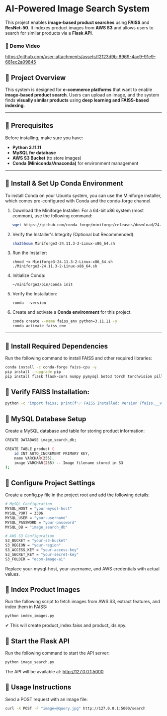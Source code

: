 # AI-Powered Image Search System

This project enables **image-based product searches** using **FAISS** and **ResNet-50**. It indexes product images from **AWS S3** and allows users to search for similar products via a **Flask API**.

### 🎥 Demo Video
https://github.com/user-attachments/assets/f2123d9b-8969-4ac9-91e9-681ec2a09845


## 📌 Project Overview

This system is designed for **e-commerce platforms** that want to enable **image-based product search**. Users can upload an image, and the system finds **visually similar products** using **deep learning and FAISS-based indexing**.

---

## 📌 Prerequisites

Before installing, make sure you have:
- **Python 3.11.11**
- **MySQL for database**
- **AWS S3 Bucket** (to store images)
- **Conda (Miniconda/Anaconda)** for environment management

---

## 📌 Install & Set Up Conda Environment
To install Conda on your Ubuntu system, you can use the Miniforge installer, which comes pre-configured with Conda and the conda-forge channel.

1. Download the Miniforge Installer:
For a 64-bit x86 system (most common), use the following command:
    ```sh
    wget https://github.com/conda-forge/miniforge/releases/download/24.11.3-2/Miniforge3-24.11.3-2-Linux-x86_64.sh
    ```


2. Verify the Installer's Integrity (Optional but Recommended):
    ```sh
    sha256sum Miniforge3-24.11.3-2-Linux-x86_64.sh
    ```

3. Run the Installer:
    ```
    chmod +x Miniforge3-24.11.3-2-Linux-x86_64.sh
    ./Miniforge3-24.11.3-2-Linux-x86_64.sh
    ```
4. Initialize Conda:
    ```
    ~/miniforge3/bin/conda init
    ```
5. Verify the Installation:
    ```
    conda --version
    ```

6. Create and activate a **Conda environment** for this project.
    ```sh
    conda create --name faiss_env python=3.11.11 -y
    conda activate faiss_env
    ```

---

## 📌  Install Required Dependencies
Run the following command to install FAISS and other required libraries:

```sh
conda install -c conda-forge faiss-cpu -y
pip install --upgrade pip
pip install flask flask-cors numpy pymysql boto3 torch torchvision pillow
```

## 📌 Verify FAISS Installation:

```sh
python -c "import faiss; print(f'✅ FAISS Installed: Version {faiss.__version__}')"
```

## 📌 MySQL Database Setup
Create a MySQL database and table for storing product information:
```sh
CREATE DATABASE image_search_db;

CREATE TABLE product (
    id INT AUTO_INCREMENT PRIMARY KEY,
    name VARCHAR(255),
    image VARCHAR(255) -- Image filename stored in S3
);
```

## 📌 Configure Project Settings
Create a config.py file in the project root and add the following details:

```sh
# MySQL Configuration
MYSQL_HOST = "your-mysql-host"
MYSQL_PORT = 3306
MYSQL_USER = "your-username"
MYSQL_PASSWORD = "your-password"
MYSQL_DB = "image_search_db"

# AWS S3 Configuration
S3_BUCKET = "your-s3-bucket"
S3_REGION = "your-region"
S3_ACCESS_KEY = "your-access-key"
S3_SECRET_KEY = "your-secret-key"
S3_FOLDER = "ecom-image-ai"
```
Replace your-mysql-host, your-username, and AWS credentials with actual values.


## 📌 Index Product Images

Run the following script to fetch images from AWS S3, extract features, and index them in FAISS:

```sh
python index_images.py
```
✔ This will create product_index.faiss and product_ids.npy.


## 📌 Start the Flask API

Run the following command to start the API server:

```sh
python image_search.py
```
The API will be available at:
http://127.0.0.1:5000


## 📌 Usage Instructions

Send a POST request with an image file:

```sh
curl -X POST -F "image=@query.jpg" http://127.0.0.1:5000/search
```
